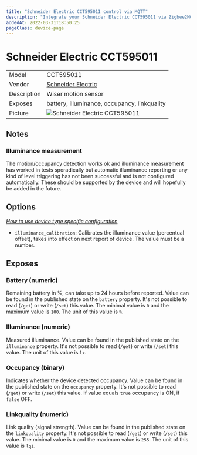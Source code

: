 ```yaml
---
title: "Schneider Electric CCT595011 control via MQTT"
description: "Integrate your Schneider Electric CCT595011 via Zigbee2MQTT with whatever smart home infrastructure you are using without the vendor's bridge or gateway."
addedAt: 2022-03-31T18:50:25
pageClass: device-page
---
```


<!-- !!!! -->
<!-- ATTENTION: This file is auto-generated through docgen! -->
<!-- You can only edit the "Notes"-Section between the two comment lines "Notes BEGIN" and "Notes END". -->
<!-- Do not use h1 or h2 heading within "## Notes"-Section. -->
<!-- !!!! -->

# Schneider Electric CCT595011

|     |     |
|-----|-----|
| Model | CCT595011  |
| Vendor  | [Schneider Electric](/supported-devices/#v=Schneider%20Electric)  |
| Description | Wiser motion sensor |
| Exposes | battery, illuminance, occupancy, linkquality |
| Picture | ![Schneider Electric CCT595011](https://www.zigbee2mqtt.io/images/devices/CCT595011.png) |


<!-- Notes BEGIN: You can edit here. Add "## Notes" headline if not already present. -->
## Notes

### Illuminance measurement
The motion/occupancy detection works ok and illuminance measurement has worked in tests sporadically but automatic illuminance reporting or any kind of level triggering has not been successful and is not configured automatically. These should be supported by the device and will hopefully be added in the future.
<!-- Notes END: Do not edit below this line -->



## Options
*[How to use device type specific configuration](../guide/configuration/devices-groups.md#specific-device-options)*

* `illuminance_calibration`: Calibrates the illuminance value (percentual offset), takes into effect on next report of device. The value must be a number.


## Exposes

### Battery (numeric)
Remaining battery in %, can take up to 24 hours before reported.
Value can be found in the published state on the `battery` property.
It's not possible to read (`/get`) or write (`/set`) this value.
The minimal value is `0` and the maximum value is `100`.
The unit of this value is `%`.

### Illuminance (numeric)
Measured illuminance.
Value can be found in the published state on the `illuminance` property.
It's not possible to read (`/get`) or write (`/set`) this value.
The unit of this value is `lx`.

### Occupancy (binary)
Indicates whether the device detected occupancy.
Value can be found in the published state on the `occupancy` property.
It's not possible to read (`/get`) or write (`/set`) this value.
If value equals `true` occupancy is ON, if `false` OFF.

### Linkquality (numeric)
Link quality (signal strength).
Value can be found in the published state on the `linkquality` property.
It's not possible to read (`/get`) or write (`/set`) this value.
The minimal value is `0` and the maximum value is `255`.
The unit of this value is `lqi`.

